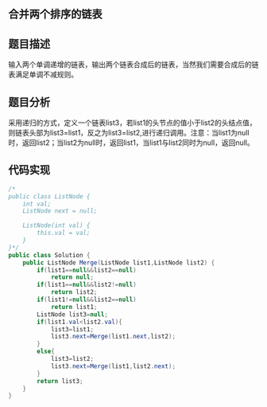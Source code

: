 ## 合并两个排序的链表  
## 题目描述 
输入两个单调递增的链表，输出两个链表合成后的链表，当然我们需要合成后的链表满足单调不减规则。 
## 题目分析 
采用递归的方式，定义一个链表list3，若list1的头节点的值小于list2的头结点值，则链表头部为list3=list1，反之为list3=list2,进行递归调用。注意：当list1为null时，返回list2；当list2为null时，返回list1，当list1与list2同时为null，返回null。
## 代码实现 
```Java 
/*
public class ListNode {
    int val;
    ListNode next = null;

    ListNode(int val) {
        this.val = val;
    }
}*/
public class Solution {
    public ListNode Merge(ListNode list1,ListNode list2) {
        if(list1==null&&list2==null)
            return null;
        if(list1==null&&list2!=null)
            return list2;
        if(list1!=null&&list2==null)
            return list1;
        ListNode list3=null;
        if(list1.val<list2.val){
            list3=list1;
            list3.next=Merge(list1.next,list2);
        }
        else{
            list3=list2;
            list3.next=Merge(list1,list2.next);
        }
        return list3;
    }
}
```
